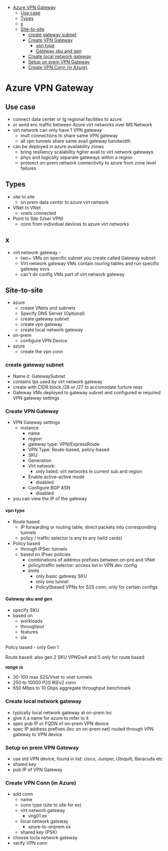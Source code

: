 - [Azure VPN Gateway](#azure-vpn-gateway)
  - [Use case](#use-case)
  - [Types](#types)
  - [x](#x)
  - [Site-to-site](#site-to-site)
    - [create gateway subnet](#create-gateway-subnet)
    - [Create VPN Gateway](#create-vpn-gateway)
      - [vpn type](#vpn-type)
      - [Gateway sku and gen](#gateway-sku-and-gen)
    - [Create local network gateway](#create-local-network-gateway)
    - [Setup on prem VPN Gateway](#setup-on-prem-vpn-gateway)
    - [Create VPN Conn (in Azure)](#create-vpn-conn-in-azure)
# Azure VPN Gateway

## Use case
* connect data center or lg regional facilities to azure
* or send enc traffic between Azure virt networks over MS Network
* virt network can only have 1 VPN gateway
  * mult connections to share same VPN gateway
  * all vpn tunnels share same avail gateway bandwidth
* can be deployed in azure availability zones
  * bring resiliency scalability hgher avail to virt network gateways
  * phys and logically separate gateways within a region
  * protoect on-prem network connectivity to azure from zone level failures

## Types
* site to site
  * on prem data center to azure virt network
* VNet to VNet
  * vnets connected
* Point to Site (User VPN)
  * conn from individual devices to azure virt networks

## x
* virt network gateway -
  * two+ VMs on specific subnet you create called Gateway subnet
  * Virt network gateway VMs contain rouring tables and run specific gateway svcs
  * can't dir config VMs part of virt network gateway


## Site-to-site
* azure
  * create VNets and subnets
  * Specify DNS Server (Optional)
  * create gateway subnet
  * create vpn gateway
  * create local network gateway
* on-prem
  * configure VPN Device
* azure
  * create the vpn conn

### create gateway subnet
* Name it: GatewaySubnet
* contains Ips used by virt network gateway
* create with CIDR block /28 or /27 to accomodate furture reqs
* Gateway VMs deployed to gateway subnet and configured w required VPN gateway settings

### Create VPN Gateway
* VPN Gateway settings 
  * instance
    * name
    * region
    * gateway type:  VPN/ExpressRoute
    * VPN Type: Route-based, policy-based
    * SKU
    * Generation
    * Virt network: 
      * only listed: virt networks in current sub and region
    * Enable active-active mode 
      * disabled
    * Configure BGP ASN
      * disabled
* you can view the IP of the gateway

#### vpn type
* Route based
  * IP forwarding or routing table, direct packets into corresponding tunnels
  * policy / traffic selector is any to any (wild cards)
* Policy based
  * through IPSec tunnels
  * based on IPsec policies
    * combinations of address prefixes between on-pre and VNet
    * policy/traffic selector: access list in VPN dev config
    * limits
      * only basic gateway SKU
      * only one tunnel 
      * Policy0based VPNs for S2S conn, only for certain configs

#### Gateway sku and gen
* specify SKU
* based on 
  * workloads
  * throughput
  * features
  * sla


Policy based - only Gen 1

Route based: also gen 2
SKU VPNGw4 and 5 only for route based

***range is***
* 30-100 max S2S/Vnet to vnet tunnels
* 250 to 10000 P2S IKEv2 conn
* 650 Mbps to 10 Gbps aggregate throughput benchmark


### Create local network gateway
* typically local network gateway at on-prem loc
* give it a name for azure to refer to it
* spec pub IP or FQDN of on-prem VPN device 
* spec IP address prefixes (loc on on-prem net) routed through VPN gateway to VPN device

### Setup on prem VPN Gateway
* use std VPN device, found in list: cisco, Juniper, Ubiquiti, Baracuda etc
* shared key
* pub IP of VPN Gateway

### Create VPN Conn (in Azure)
* add conn
  * name
  * conn type (site to site for ex)
  * virt network gateway
    * vng01 ex
  * local network gateway
    * azure-to-onprem ex
  * shared key (PSK)
* choose locla network gateway
* verify VPN conn